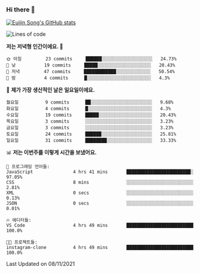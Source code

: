 ### Hi there 👋

[![Euijin Song's GitHub stats](https://github-readme-stats.vercel.app/api?username=lstar2397&count_private=true&show_icons=true&theme=tokyonight&locale=kr)](https://github.com/anuraghazra/github-readme-stats)

<!--START_SECTION:waka-->
![Lines of code](https://img.shields.io/badge/%EC%A0%80%EB%8A%94%20%EC%97%AC%ED%83%9C%EA%B9%8C%EC%A7%80%20-68311%20%EC%A4%84%EC%9D%98%20%EC%BD%94%EB%93%9C%EB%A5%BC%20%EC%9E%91%EC%84%B1%ED%96%88%EC%96%B4%EC%9A%94.-blue)

**저는 저녁형 인간이에요. 🦉** 

```text
🌞 아침         23 commits     ██████░░░░░░░░░░░░░░░░░░░   24.73% 
🌆 낮　         19 commits     █████░░░░░░░░░░░░░░░░░░░░   20.43% 
🌃 저녁         47 commits     ████████████░░░░░░░░░░░░░   50.54% 
🌙 밤　         4 commits      █░░░░░░░░░░░░░░░░░░░░░░░░   4.3%

```
📅 **제가 가장 생산적인 날은 일요일이에요.** 

```text
월요일          9 commits      ██░░░░░░░░░░░░░░░░░░░░░░░   9.68% 
화요일          4 commits      █░░░░░░░░░░░░░░░░░░░░░░░░   4.3% 
수요일          19 commits     █████░░░░░░░░░░░░░░░░░░░░   20.43% 
목요일          3 commits      ░░░░░░░░░░░░░░░░░░░░░░░░░   3.23% 
금요일          3 commits      ░░░░░░░░░░░░░░░░░░░░░░░░░   3.23% 
토요일          24 commits     ██████░░░░░░░░░░░░░░░░░░░   25.81% 
일요일          31 commits     ████████░░░░░░░░░░░░░░░░░   33.33%

```


📊 **저는 이번주를 이렇게 시간을 보냈어요.** 

```text
💬 프로그래밍 언어들: 
JavaScript               4 hrs 41 mins       ████████████████████████░   97.05% 
CSS                      8 mins              ░░░░░░░░░░░░░░░░░░░░░░░░░   2.81% 
XML                      0 secs              ░░░░░░░░░░░░░░░░░░░░░░░░░   0.13% 
JSON                     0 secs              ░░░░░░░░░░░░░░░░░░░░░░░░░   0.01%

🔥 에디터들: 
VS Code                  4 hrs 49 mins       █████████████████████████   100.0%

🐱‍💻 프로젝트들: 
instagram-clone          4 hrs 49 mins       █████████████████████████   100.0%

```


 Last Updated on 08/11/2021
<!--END_SECTION:waka-->

<!--
**lstar2397/lstar2397** is a ✨ _special_ ✨ repository because its `README.md` (this file) appears on your GitHub profile.

Here are some ideas to get you started:

- 🔭 I’m currently working on ...
- 🌱 I’m currently learning ...
- 👯 I’m looking to collaborate on ...
- 🤔 I’m looking for help with ...
- 💬 Ask me about ...
- 📫 How to reach me: ...
- 😄 Pronouns: ...
- ⚡ Fun fact: ...
-->
